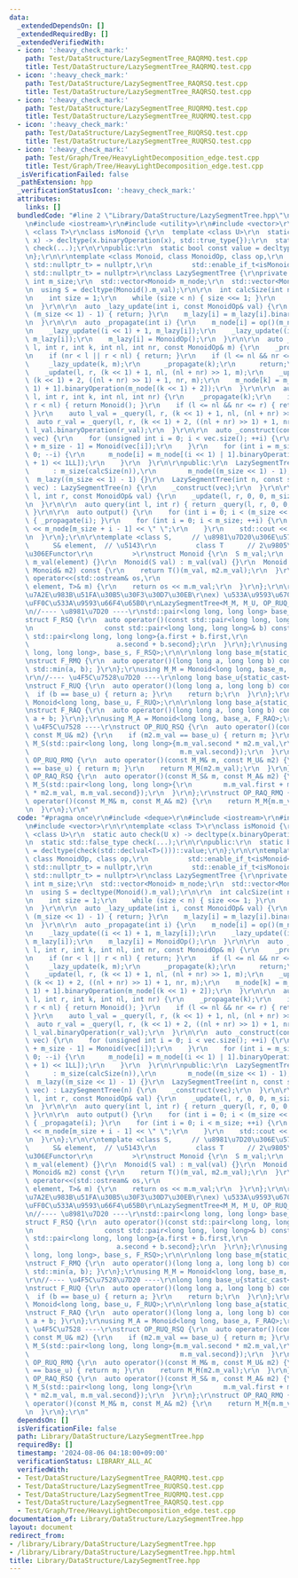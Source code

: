 ```yaml
---
data:
  _extendedDependsOn: []
  _extendedRequiredBy: []
  _extendedVerifiedWith:
  - icon: ':heavy_check_mark:'
    path: Test/DataStructure/LazySegmentTree_RAQRMQ.test.cpp
    title: Test/DataStructure/LazySegmentTree_RAQRMQ.test.cpp
  - icon: ':heavy_check_mark:'
    path: Test/DataStructure/LazySegmentTree_RAQRSQ.test.cpp
    title: Test/DataStructure/LazySegmentTree_RAQRSQ.test.cpp
  - icon: ':heavy_check_mark:'
    path: Test/DataStructure/LazySegmentTree_RUQRMQ.test.cpp
    title: Test/DataStructure/LazySegmentTree_RUQRMQ.test.cpp
  - icon: ':heavy_check_mark:'
    path: Test/DataStructure/LazySegmentTree_RUQRSQ.test.cpp
    title: Test/DataStructure/LazySegmentTree_RUQRSQ.test.cpp
  - icon: ':heavy_check_mark:'
    path: Test/Graph/Tree/HeavyLightDecomposition_edge.test.cpp
    title: Test/Graph/Tree/HeavyLightDecomposition_edge.test.cpp
  _isVerificationFailed: false
  _pathExtension: hpp
  _verificationStatusIcon: ':heavy_check_mark:'
  attributes:
    links: []
  bundledCode: "#line 2 \"Library/DataStructure/LazySegmentTree.hpp\"\n#include <deque>\r\
    \n#include <iostream>\r\n#include <utility>\r\n#include <vector>\r\n\r\ntemplate\
    \ <class T>\r\nclass isMonoid {\r\n  template <class U>\r\n  static auto check(U\
    \ x) -> decltype(x.binaryOperation(x), std::true_type{});\r\n  static std::false_type\
    \ check(...);\r\n\r\npublic:\r\n  static bool const value = decltype(check(std::declval<T>()))::value;\r\
    \n};\r\n\r\ntemplate <class Monoid, class MonoidOp, class op,\r\n          std::enable_if_t<isMonoid<Monoid>::value,\
    \ std::nullptr_t> = nullptr,\r\n          std::enable_if_t<isMonoid<MonoidOp>::value,\
    \ std::nullptr_t> = nullptr>\r\nclass LazySegmentTree {\r\nprivate:\r\n  const\
    \ int m_size;\r\n  std::vector<Monoid> m_node;\r\n  std::vector<MonoidOp> m_lazy;\r\
    \n  using S = decltype(Monoid().m_val);\r\n\r\n  int calcSize(int n) const {\r\
    \n    int size = 1;\r\n    while (size < n) { size <<= 1; }\r\n    return size;\r\
    \n  }\r\n\r\n  auto _lazy_update(int i, const MonoidOp& val) {\r\n    if (i >=\
    \ (m_size << 1) - 1) { return; }\r\n    m_lazy[i] = m_lazy[i].binaryOperation(val);\r\
    \n  }\r\n\r\n  auto _propagate(int i) {\r\n    m_node[i] = op()(m_node[i], m_lazy[i]);\r\
    \n    _lazy_update((i << 1) + 1, m_lazy[i]);\r\n    _lazy_update((i << 1) + 2,\
    \ m_lazy[i]);\r\n    m_lazy[i] = MonoidOp();\r\n  }\r\n\r\n  auto _update(int\
    \ l, int r, int k, int nl, int nr, const MonoidOp& m) {\r\n    _propagate(k);\r\
    \n    if (nr < l || r < nl) { return; }\r\n    if (l <= nl && nr <= r) {\r\n \
    \     _lazy_update(k, m);\r\n      _propagate(k);\r\n      return;\r\n    }\r\n\
    \    _update(l, r, (k << 1) + 1, nl, (nl + nr) >> 1, m);\r\n    _update(l, r,\
    \ (k << 1) + 2, ((nl + nr) >> 1) + 1, nr, m);\r\n    m_node[k] = m_node[(k <<\
    \ 1) + 1].binaryOperation(m_node[(k << 1) + 2]);\r\n  }\r\n\r\n  auto _query(int\
    \ l, int r, int k, int nl, int nr) {\r\n    _propagate(k);\r\n    if (nr < l ||\
    \ r < nl) { return Monoid(); }\r\n    if (l <= nl && nr <= r) { return m_node[k];\
    \ }\r\n    auto l_val = _query(l, r, (k << 1) + 1, nl, (nl + nr) >> 1);\r\n  \
    \  auto r_val = _query(l, r, (k << 1) + 2, ((nl + nr) >> 1) + 1, nr);\r\n    return\
    \ l_val.binaryOperation(r_val);\r\n  }\r\n\r\n  auto _construct(const std::vector<S>&\
    \ vec) {\r\n    for (unsigned int i = 0; i < vec.size(); ++i) {\r\n      m_node[i\
    \ + m_size - 1] = Monoid(vec[i]);\r\n    }\r\n    for (int i = m_size - 2; i >=\
    \ 0; --i) {\r\n      m_node[i] = m_node[(i << 1) | 1].binaryOperation(m_node[(i\
    \ + 1) << 1LL]);\r\n    }\r\n  }\r\n\r\npublic:\r\n  LazySegmentTree(int n)\r\n\
    \      : m_size(calcSize(n)),\r\n        m_node((m_size << 1) - 1),\r\n      \
    \  m_lazy((m_size << 1) - 1) {}\r\n  LazySegmentTree(int n, const std::vector<S>&\
    \ vec) : LazySegmentTree(n) {\r\n    _construct(vec);\r\n  }\r\n\r\n  auto update(int\
    \ l, int r, const MonoidOp& val) {\r\n    _update(l, r, 0, 0, m_size - 1, val);\r\
    \n  }\r\n\r\n  auto query(int l, int r) { return _query(l, r, 0, 0, m_size - 1).m_val;\
    \ }\r\n\r\n  auto output() {\r\n    for (int i = 0; i < (m_size << 1) - 1; ++i)\
    \ { _propagate(i); }\r\n    for (int i = 0; i < m_size; ++i) {\r\n      std::cout\
    \ << m_node[m_size + i - 1] << \" \";\r\n    }\r\n    std::cout << std::endl;\r\
    \n  }\r\n};\r\n\r\ntemplate <class S,     // \u8981\u7D20\u306E\u578B\r\n    \
    \      S& element,  // \u5143\r\n          class T      // 2\u9805\u6F14\u7B97\
    \u306EFunctor\r\n          >\r\nstruct Monoid {\r\n  S m_val;\r\n  Monoid() :\
    \ m_val(element) {}\r\n  Monoid(S val) : m_val(val) {}\r\n  Monoid binaryOperation(const\
    \ Monoid& m2) const {\r\n    return T()(m_val, m2.m_val);\r\n  }\r\n  friend std::ostream&\
    \ operator<<(std::ostream& os,\r\n                                  const Monoid<S,\
    \ element, T>& m) {\r\n    return os << m.m_val;\r\n  }\r\n};\r\n\r\n/*\r\n\u5404\
    \u7A2E\u983B\u51FA\u30B5\u30F3\u30D7\u30EB\r\nex) \u533A\u9593\u6700\u5C0F\u5024\
    \uFF0C\u533A\u9593\u66F4\u65B0\r\nLazySegmentTree<M_M, M_U, OP_RUQ_RMQ>\r\n*/\r\
    \n//---- \u8981\u7D20 ----\r\nstd::pair<long long, long long> base_s{0, 0};\r\n\
    struct F_RSQ {\r\n  auto operator()(const std::pair<long long, long long>& a,\r\
    \n                  const std::pair<long long, long long>& b) const {\r\n    return\
    \ std::pair<long long, long long>{a.first + b.first,\r\n                     \
    \                      a.second + b.second};\r\n  }\r\n};\r\nusing M_S = Monoid<std::pair<long\
    \ long, long long>, base_s, F_RSQ>;\r\n\r\nlong long base_m{static_cast<long long>(1e18)};\r\
    \nstruct F_RMQ {\r\n  auto operator()(long long a, long long b) const { return\
    \ std::min(a, b); }\r\n};\r\nusing M_M = Monoid<long long, base_m, F_RMQ>;\r\n\
    \r\n//---- \u4F5C\u7528\u7D20 ----\r\nlong long base_u{static_cast<long long>(-1e18)};\r\
    \nstruct F_RUQ {\r\n  auto operator()(long long a, long long b) const {\r\n  \
    \  if (b == base_u) { return a; }\r\n    return b;\r\n  }\r\n};\r\nusing M_U =\
    \ Monoid<long long, base_u, F_RUQ>;\r\n\r\nlong long base_a{static_cast<long long>(0)};\r\
    \nstruct F_RAQ {\r\n  auto operator()(long long a, long long b) const { return\
    \ a + b; }\r\n};\r\nusing M_A = Monoid<long long, base_a, F_RAQ>;\r\n\r\n//----\
    \ \u4F5C\u7528 ----\r\nstruct OP_RUQ_RSQ {\r\n  auto operator()(const M_S& m,\
    \ const M_U& m2) {\r\n    if (m2.m_val == base_u) { return m; }\r\n    return\
    \ M_S(std::pair<long long, long long>{m.m_val.second * m2.m_val,\r\n         \
    \                                      m.m_val.second});\r\n  }\r\n};\r\nstruct\
    \ OP_RUQ_RMQ {\r\n  auto operator()(const M_M& m, const M_U& m2) {\r\n    if (m2.m_val\
    \ == base_u) { return m; }\r\n    return M_M(m2.m_val);\r\n  }\r\n};\r\nstruct\
    \ OP_RAQ_RSQ {\r\n  auto operator()(const M_S& m, const M_A& m2) {\r\n    return\
    \ M_S(std::pair<long long, long long>{\r\n        m.m_val.first + m.m_val.second\
    \ * m2.m_val, m.m_val.second});\r\n  }\r\n};\r\nstruct OP_RAQ_RMQ {\r\n  auto\
    \ operator()(const M_M& m, const M_A& m2) {\r\n    return M_M{m.m_val + m2.m_val};\r\
    \n  }\r\n};\r\n"
  code: "#pragma once\r\n#include <deque>\r\n#include <iostream>\r\n#include <utility>\r\
    \n#include <vector>\r\n\r\ntemplate <class T>\r\nclass isMonoid {\r\n  template\
    \ <class U>\r\n  static auto check(U x) -> decltype(x.binaryOperation(x), std::true_type{});\r\
    \n  static std::false_type check(...);\r\n\r\npublic:\r\n  static bool const value\
    \ = decltype(check(std::declval<T>()))::value;\r\n};\r\n\r\ntemplate <class Monoid,\
    \ class MonoidOp, class op,\r\n          std::enable_if_t<isMonoid<Monoid>::value,\
    \ std::nullptr_t> = nullptr,\r\n          std::enable_if_t<isMonoid<MonoidOp>::value,\
    \ std::nullptr_t> = nullptr>\r\nclass LazySegmentTree {\r\nprivate:\r\n  const\
    \ int m_size;\r\n  std::vector<Monoid> m_node;\r\n  std::vector<MonoidOp> m_lazy;\r\
    \n  using S = decltype(Monoid().m_val);\r\n\r\n  int calcSize(int n) const {\r\
    \n    int size = 1;\r\n    while (size < n) { size <<= 1; }\r\n    return size;\r\
    \n  }\r\n\r\n  auto _lazy_update(int i, const MonoidOp& val) {\r\n    if (i >=\
    \ (m_size << 1) - 1) { return; }\r\n    m_lazy[i] = m_lazy[i].binaryOperation(val);\r\
    \n  }\r\n\r\n  auto _propagate(int i) {\r\n    m_node[i] = op()(m_node[i], m_lazy[i]);\r\
    \n    _lazy_update((i << 1) + 1, m_lazy[i]);\r\n    _lazy_update((i << 1) + 2,\
    \ m_lazy[i]);\r\n    m_lazy[i] = MonoidOp();\r\n  }\r\n\r\n  auto _update(int\
    \ l, int r, int k, int nl, int nr, const MonoidOp& m) {\r\n    _propagate(k);\r\
    \n    if (nr < l || r < nl) { return; }\r\n    if (l <= nl && nr <= r) {\r\n \
    \     _lazy_update(k, m);\r\n      _propagate(k);\r\n      return;\r\n    }\r\n\
    \    _update(l, r, (k << 1) + 1, nl, (nl + nr) >> 1, m);\r\n    _update(l, r,\
    \ (k << 1) + 2, ((nl + nr) >> 1) + 1, nr, m);\r\n    m_node[k] = m_node[(k <<\
    \ 1) + 1].binaryOperation(m_node[(k << 1) + 2]);\r\n  }\r\n\r\n  auto _query(int\
    \ l, int r, int k, int nl, int nr) {\r\n    _propagate(k);\r\n    if (nr < l ||\
    \ r < nl) { return Monoid(); }\r\n    if (l <= nl && nr <= r) { return m_node[k];\
    \ }\r\n    auto l_val = _query(l, r, (k << 1) + 1, nl, (nl + nr) >> 1);\r\n  \
    \  auto r_val = _query(l, r, (k << 1) + 2, ((nl + nr) >> 1) + 1, nr);\r\n    return\
    \ l_val.binaryOperation(r_val);\r\n  }\r\n\r\n  auto _construct(const std::vector<S>&\
    \ vec) {\r\n    for (unsigned int i = 0; i < vec.size(); ++i) {\r\n      m_node[i\
    \ + m_size - 1] = Monoid(vec[i]);\r\n    }\r\n    for (int i = m_size - 2; i >=\
    \ 0; --i) {\r\n      m_node[i] = m_node[(i << 1) | 1].binaryOperation(m_node[(i\
    \ + 1) << 1LL]);\r\n    }\r\n  }\r\n\r\npublic:\r\n  LazySegmentTree(int n)\r\n\
    \      : m_size(calcSize(n)),\r\n        m_node((m_size << 1) - 1),\r\n      \
    \  m_lazy((m_size << 1) - 1) {}\r\n  LazySegmentTree(int n, const std::vector<S>&\
    \ vec) : LazySegmentTree(n) {\r\n    _construct(vec);\r\n  }\r\n\r\n  auto update(int\
    \ l, int r, const MonoidOp& val) {\r\n    _update(l, r, 0, 0, m_size - 1, val);\r\
    \n  }\r\n\r\n  auto query(int l, int r) { return _query(l, r, 0, 0, m_size - 1).m_val;\
    \ }\r\n\r\n  auto output() {\r\n    for (int i = 0; i < (m_size << 1) - 1; ++i)\
    \ { _propagate(i); }\r\n    for (int i = 0; i < m_size; ++i) {\r\n      std::cout\
    \ << m_node[m_size + i - 1] << \" \";\r\n    }\r\n    std::cout << std::endl;\r\
    \n  }\r\n};\r\n\r\ntemplate <class S,     // \u8981\u7D20\u306E\u578B\r\n    \
    \      S& element,  // \u5143\r\n          class T      // 2\u9805\u6F14\u7B97\
    \u306EFunctor\r\n          >\r\nstruct Monoid {\r\n  S m_val;\r\n  Monoid() :\
    \ m_val(element) {}\r\n  Monoid(S val) : m_val(val) {}\r\n  Monoid binaryOperation(const\
    \ Monoid& m2) const {\r\n    return T()(m_val, m2.m_val);\r\n  }\r\n  friend std::ostream&\
    \ operator<<(std::ostream& os,\r\n                                  const Monoid<S,\
    \ element, T>& m) {\r\n    return os << m.m_val;\r\n  }\r\n};\r\n\r\n/*\r\n\u5404\
    \u7A2E\u983B\u51FA\u30B5\u30F3\u30D7\u30EB\r\nex) \u533A\u9593\u6700\u5C0F\u5024\
    \uFF0C\u533A\u9593\u66F4\u65B0\r\nLazySegmentTree<M_M, M_U, OP_RUQ_RMQ>\r\n*/\r\
    \n//---- \u8981\u7D20 ----\r\nstd::pair<long long, long long> base_s{0, 0};\r\n\
    struct F_RSQ {\r\n  auto operator()(const std::pair<long long, long long>& a,\r\
    \n                  const std::pair<long long, long long>& b) const {\r\n    return\
    \ std::pair<long long, long long>{a.first + b.first,\r\n                     \
    \                      a.second + b.second};\r\n  }\r\n};\r\nusing M_S = Monoid<std::pair<long\
    \ long, long long>, base_s, F_RSQ>;\r\n\r\nlong long base_m{static_cast<long long>(1e18)};\r\
    \nstruct F_RMQ {\r\n  auto operator()(long long a, long long b) const { return\
    \ std::min(a, b); }\r\n};\r\nusing M_M = Monoid<long long, base_m, F_RMQ>;\r\n\
    \r\n//---- \u4F5C\u7528\u7D20 ----\r\nlong long base_u{static_cast<long long>(-1e18)};\r\
    \nstruct F_RUQ {\r\n  auto operator()(long long a, long long b) const {\r\n  \
    \  if (b == base_u) { return a; }\r\n    return b;\r\n  }\r\n};\r\nusing M_U =\
    \ Monoid<long long, base_u, F_RUQ>;\r\n\r\nlong long base_a{static_cast<long long>(0)};\r\
    \nstruct F_RAQ {\r\n  auto operator()(long long a, long long b) const { return\
    \ a + b; }\r\n};\r\nusing M_A = Monoid<long long, base_a, F_RAQ>;\r\n\r\n//----\
    \ \u4F5C\u7528 ----\r\nstruct OP_RUQ_RSQ {\r\n  auto operator()(const M_S& m,\
    \ const M_U& m2) {\r\n    if (m2.m_val == base_u) { return m; }\r\n    return\
    \ M_S(std::pair<long long, long long>{m.m_val.second * m2.m_val,\r\n         \
    \                                      m.m_val.second});\r\n  }\r\n};\r\nstruct\
    \ OP_RUQ_RMQ {\r\n  auto operator()(const M_M& m, const M_U& m2) {\r\n    if (m2.m_val\
    \ == base_u) { return m; }\r\n    return M_M(m2.m_val);\r\n  }\r\n};\r\nstruct\
    \ OP_RAQ_RSQ {\r\n  auto operator()(const M_S& m, const M_A& m2) {\r\n    return\
    \ M_S(std::pair<long long, long long>{\r\n        m.m_val.first + m.m_val.second\
    \ * m2.m_val, m.m_val.second});\r\n  }\r\n};\r\nstruct OP_RAQ_RMQ {\r\n  auto\
    \ operator()(const M_M& m, const M_A& m2) {\r\n    return M_M{m.m_val + m2.m_val};\r\
    \n  }\r\n};\r\n"
  dependsOn: []
  isVerificationFile: false
  path: Library/DataStructure/LazySegmentTree.hpp
  requiredBy: []
  timestamp: '2024-08-06 04:18:00+09:00'
  verificationStatus: LIBRARY_ALL_AC
  verifiedWith:
  - Test/DataStructure/LazySegmentTree_RAQRMQ.test.cpp
  - Test/DataStructure/LazySegmentTree_RUQRSQ.test.cpp
  - Test/DataStructure/LazySegmentTree_RUQRMQ.test.cpp
  - Test/DataStructure/LazySegmentTree_RAQRSQ.test.cpp
  - Test/Graph/Tree/HeavyLightDecomposition_edge.test.cpp
documentation_of: Library/DataStructure/LazySegmentTree.hpp
layout: document
redirect_from:
- /library/Library/DataStructure/LazySegmentTree.hpp
- /library/Library/DataStructure/LazySegmentTree.hpp.html
title: Library/DataStructure/LazySegmentTree.hpp
---
```

